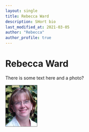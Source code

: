 ```yaml
---
layout: single
title: Rebecca Ward
description: SHort bio
last_modified_at: 2021-03-05
author: "Rebecca"
author_profile: true
---
```



# Rebecca Ward

There is some text here and a photo?

<img src="Images/rmw.jpg" alt="rmw_photo" width="100"/>

